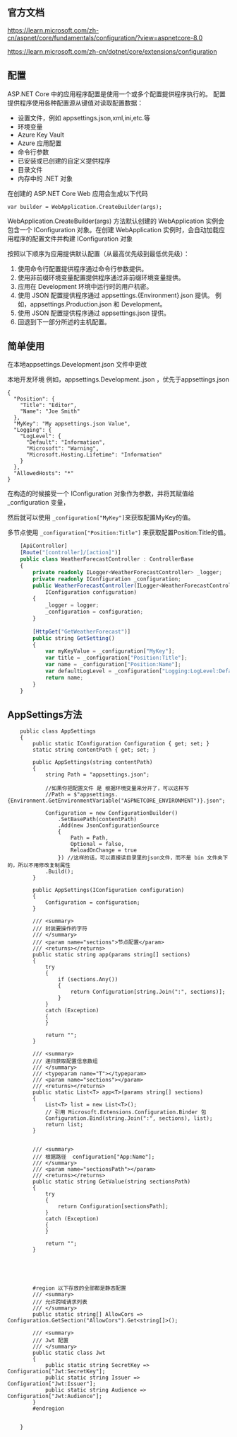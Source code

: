 ## 官方文档

https://learn.microsoft.com/zh-cn/aspnet/core/fundamentals/configuration/?view=aspnetcore-8.0


https://learn.microsoft.com/zh-cn/dotnet/core/extensions/configuration

## 配置

 ASP.NET Core 中的应用程序配置是使用一个或多个配置提供程序执行的。 配置提供程序使用各种配置源从键值对读取配置数据：

- 设置文件，例如 appsettings.json,xml,ini,etc.等
- 环境变量
- Azure Key Vault
- Azure 应用配置
- 命令行参数
- 已安装或已创建的自定义提供程序
- 目录文件
- 内存中的 .NET 对象

在创建的 ASP.NET Core Web 应用会生成以下代码


`var builder = WebApplication.CreateBuilder(args);`

WebApplication.CreateBuilder(args) 方法默认创建的 WebApplication 实例会包含一个 IConfiguration 对象。在创建 WebApplication 实例时，会自动加载应用程序的配置文件并构建 IConfiguration 对象

按照以下顺序为应用提供默认配置（从最高优先级到最低优先级）：
1. 使用命令行配置提供程序通过命令行参数提供。
2. 使用非前缀环境变量配置提供程序通过非前缀环境变量提供。
3. 应用在 Development 环境中运行时的用户机密。
4. 使用 JSON 配置提供程序通过 appsettings.{Environment}.json 提供。 例如，appsettings.Production.json 和 Development。
5. 使用 JSON 配置提供程序通过 appsettings.json 提供。
6. 回退到下一部分所述的主机配置。

## 简单使用

在本地appsettings.Development.json 文件中更改

本地开发环境 例如，appsettings.Development..json  ，优先于appsettings.json 

```
{
  "Position": {
    "Title": "Editor",
    "Name": "Joe Smith"
  },
  "MyKey": "My appsettings.json Value",
  "Logging": {
    "LogLevel": {
      "Default": "Information",
      "Microsoft": "Warning",
      "Microsoft.Hosting.Lifetime": "Information"
    }
  },
  "AllowedHosts": "*"
}

```
在构造的时候接受一个 IConfiguration 对象作为参数，并将其赋值给 _configuration 变量，

然后就可以使用 `_configuration["MyKey"]`来获取配置MyKey的值。

多节点使用 `_configuration["Position:Title"]` 来获取配置Position:Title的值。

```ts {6,8,11,17-20}
    [ApiController]
    [Route("[controller]/[action]")]
    public class WeatherForecastController : ControllerBase
    {  
        private readonly ILogger<WeatherForecastController> _logger;
        private readonly IConfiguration _configuration;
        public WeatherForecastController(ILogger<WeatherForecastController> logger, 
            IConfiguration configuration)
        {
            _logger = logger;
            _configuration = configuration;
        }
          
        [HttpGet("GetWeatherForecast")]
        public string GetSetting()
        { 
            var myKeyValue = _configuration["MyKey"];
            var title = _configuration["Position:Title"];
            var name = _configuration["Position:Name"];
            var defaultLogLevel = _configuration["Logging:LogLevel:Default"];
            return name;
        }
    }
```


## AppSettings方法

```
    public class AppSettings
    {
        public static IConfiguration Configuration { get; set; }
        static string contentPath { get; set; }

        public AppSettings(string contentPath)
        {
            string Path = "appsettings.json";

            //如果你把配置文件 是 根据环境变量来分开了，可以这样写
            //Path = $"appsettings.{Environment.GetEnvironmentVariable("ASPNETCORE_ENVIRONMENT")}.json";

            Configuration = new ConfigurationBuilder()
                .SetBasePath(contentPath)
                .Add(new JsonConfigurationSource
                {
                    Path = Path,
                    Optional = false,
                    ReloadOnChange = true
                }) //这样的话，可以直接读目录里的json文件，而不是 bin 文件夹下的，所以不用修改复制属性
            .Build();
        }

        public AppSettings(IConfiguration configuration)
        {
            Configuration = configuration;
        }

        /// <summary>
        /// 封装要操作的字符
        /// </summary>
        /// <param name="sections">节点配置</param>
        /// <returns></returns>
        public static string app(params string[] sections)
        {
            try
            {
                if (sections.Any())
                {
                    return Configuration[string.Join(":", sections)];
                }
            }
            catch (Exception)
            {
            }

            return "";
        }

        /// <summary>
        /// 递归获取配置信息数组
        /// </summary>
        /// <typeparam name="T"></typeparam>
        /// <param name="sections"></param>
        /// <returns></returns>
        public static List<T> app<T>(params string[] sections)
        {
            List<T> list = new List<T>();
            // 引用 Microsoft.Extensions.Configuration.Binder 包
            Configuration.Bind(string.Join(":", sections), list);
            return list;
        }


        /// <summary>
        /// 根据路径  configuration["App:Name"];
        /// </summary>
        /// <param name="sectionsPath"></param>
        /// <returns></returns>
        public static string GetValue(string sectionsPath)
        {
            try
            {
                return Configuration[sectionsPath];
            }
            catch (Exception)
            {
            }

            return "";
        }





        #region 以下存放的全部都是静态配置
        /// <summary>
        /// 允许跨域请求列表
        /// </summary>
        public static string[] AllowCors => Configuration.GetSection("AllowCors").Get<string[]>();

        /// <summary>
        /// Jwt 配置
        /// </summary>
        public static class Jwt
        {
            public static string SecretKey => Configuration["Jwt:SecretKey"];
            public static string Issuer => Configuration["Jwt:Issuer"];
            public static string Audience => Configuration["Jwt:Audience"];
        }
        #endregion


    }
```